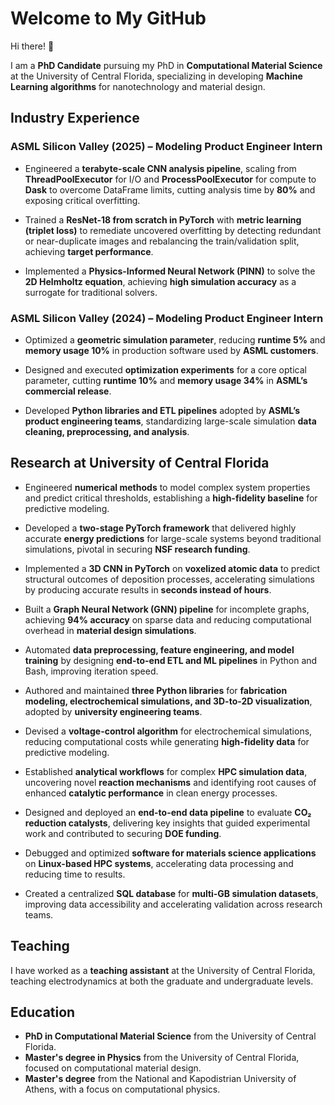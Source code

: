 # Welcome to My GitHub

Hi there! 👋

I am a **PhD Candidate** pursuing my PhD in **Computational Material Science** at the University of Central Florida, specializing in developing **Machine Learning algorithms** for nanotechnology and material design.

## Industry Experience  

### **ASML Silicon Valley (2025) – Modeling Product Engineer Intern**  
- Engineered a **terabyte-scale CNN analysis pipeline**, scaling from **ThreadPoolExecutor** for I/O and **ProcessPoolExecutor** for compute to **Dask** to overcome DataFrame limits, cutting analysis time by **80%** and exposing critical overfitting.

- Trained a **ResNet-18 from scratch in PyTorch** with **metric learning (triplet loss)** to remediate uncovered overfitting by detecting redundant or near-duplicate images and rebalancing the train/validation split, achieving **target performance**.

- Implemented a **Physics-Informed Neural Network (PINN)** to solve the **2D Helmholtz equation**, achieving **high simulation accuracy** as a surrogate for traditional solvers.

### **ASML Silicon Valley (2024) – Modeling Product Engineer Intern**  
- Optimized a **geometric simulation parameter**, reducing **runtime 5%** and **memory usage 10%** in production software used by **ASML customers**.

- Designed and executed **optimization experiments** for a core optical parameter, cutting **runtime 10%** and **memory usage 34%** in **ASML’s commercial release**.

- Developed **Python libraries and ETL pipelines** adopted by **ASML’s product engineering teams**, standardizing large-scale simulation **data cleaning, preprocessing, and analysis**.

## Research at University of Central Florida

- Engineered **numerical methods** to model complex system properties and predict critical thresholds, establishing a **high-fidelity baseline** for predictive modeling.

- Developed a **two-stage PyTorch framework** that delivered highly accurate **energy predictions** for large-scale systems beyond traditional simulations, pivotal in securing **NSF research funding**.

- Implemented a **3D CNN in PyTorch** on **voxelized atomic data** to predict structural outcomes of deposition processes, accelerating simulations by producing accurate results in **seconds instead of hours**.

- Built a **Graph Neural Network (GNN) pipeline** for incomplete graphs, achieving **94% accuracy** on sparse data and reducing computational overhead in **material design simulations**.

- Automated **data preprocessing, feature engineering, and model training** by designing **end-to-end ETL and ML pipelines** in Python and Bash, improving iteration speed.

- Authored and maintained **three Python libraries** for **fabrication modeling, electrochemical simulations, and 3D-to-2D visualization**, adopted by **university engineering teams**.

- Devised a **voltage-control algorithm** for electrochemical simulations, reducing computational costs while generating **high-fidelity data** for predictive modeling.

- Established **analytical workflows** for complex **HPC simulation data**, uncovering novel **reaction mechanisms** and identifying root causes of enhanced **catalytic performance** in clean energy processes.

- Designed and deployed an **end-to-end data pipeline** to evaluate **CO₂ reduction catalysts**, delivering key insights that guided experimental work and contributed to securing **DOE funding**.

- Debugged and optimized **software for materials science applications** on **Linux-based HPC systems**, accelerating data processing and reducing time to results.

- Created a centralized **SQL database** for **multi-GB simulation datasets**, improving data accessibility and accelerating validation across research teams.

  
## Teaching

I have worked as a **teaching assistant** at the University of Central Florida, teaching electrodynamics at both the graduate and undergraduate levels.

## Education

- **PhD in Computational Material Science** from the University of Central Florida.
- **Master's degree in Physics** from the University of Central Florida, focused on computational material design.
- **Master's degree** from the National and Kapodistrian University of Athens, with a focus on computational physics.

